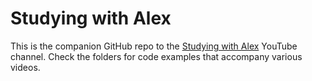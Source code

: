 # Studying with Alex

This is the companion GitHub repo to the [Studying with Alex](https://www.youtube.com/c/StudyingWithAlex) YouTube channel. Check the folders for code examples that accompany various videos.
